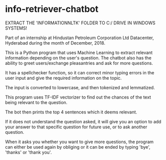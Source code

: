 # info-retriever-chatbot

EXTRACT THE 'INFORMATIONNLTK' FOLDER TO C:/ DRIVE IN WINDOWS SYSTEMS!

Part of an internship at Hindustan Petroleum Corporation Ltd Datacenter, Hyderabad during the month of December, 2018.

This is a Python program that uses Machine Learning to extract relevant information depending on the user's question. The chatbot also has the ability to greet users/exchange pleasantries and ask for more questions.

It has a spellchecker function, so it can correct minor typing errors in the user input and give the required information on the topic.

The input is converted to lowercase, and then tokenized and lemmatized.

This program uses TF-IDF vectorizer to find out the chances of the text being relevant to the question.

The bot then prints the top 4 sentences which it deems relevant.

If it does not understand the question asked, it will give you an option to add your answer to that specific question for future use, or to ask another question.

When it asks you whether you want to give more questions, the program can either be used again by obliging or it can be ended by typing 'bye', 'thanks' or 'thank you'.


